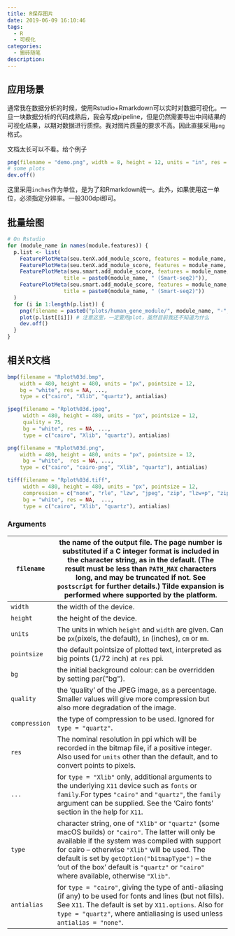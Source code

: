 ```yaml
---
title: R保存图片
date: 2019-06-09 16:10:46
tags:
  - R
  - 可视化
categories:
  - 搬砖随笔
description:
---
```


 

## 应用场景

通常我在数据分析的时候，使用Rstudio+Rmarkdown可以实时对数据可视化。一旦一块数据分析的代码成熟后，我会写成pipeline，但是仍然需要导出中间结果的可视化结果，以期对数据进行质控。我对图片质量的要求不高。因此直接采用`png`格式。

文档太长可以不看。给个例子

```R
png(filename = "demo.png", width = 8, height = 12, units = "in", res = 300)
# some plots
dev.off()
```

这里采用`inches`作为单位，是为了和Rmarkdown统一。此外，如果使用这一单位，必须指定分辨率。一般300dpi即可。

<!--more-->

## 批量绘图

```R
# On Rstudio
for (module_name in names(module.features)) {
  p.list <- list(
    FeaturePlotMeta(seu.tenX.add_module_score, features = module_name, reduction = "umap", title = paste0(module_name, " (10X)")),
    FeaturePlotMeta(seu.tenX.add_module_score, features = module_name, reduction = "tsne", title = paste0(module_name, " (10X)")),
    FeaturePlotMeta(seu.smart.add_module_score, features = module_name, reduction = "umap", 
                  title = paste0(module_name, " (Smart-seq2)")),
    FeaturePlotMeta(seu.smart.add_module_score, features = module_name, reduction = "tsne", 
                  title = paste0(module_name, " (Smart-seq2)"))
  )
  for (i in 1:length(p.list)) {
    png(filename = paste0("plots/human_gene_module/", module_name, "-", i,".png"), width = 6, height = 5, units = "in", res = 600)
    plot(p.list[[i]]) # 注意这里，一定要用plot，虽然目前我还不知道为什么
    dev.off()
  }
}
```



## 相关R文档

```R 
bmp(filename = "Rplot%03d.bmp",
    width = 480, height = 480, units = "px", pointsize = 12,
    bg = "white", res = NA, ...,
    type = c("cairo", "Xlib", "quartz"), antialias)

jpeg(filename = "Rplot%03d.jpeg",
     width = 480, height = 480, units = "px", pointsize = 12,
     quality = 75,
     bg = "white", res = NA, ...,
     type = c("cairo", "Xlib", "quartz"), antialias)

png(filename = "Rplot%03d.png",
    width = 480, height = 480, units = "px", pointsize = 12,
     bg = "white",  res = NA, ...,
    type = c("cairo", "cairo-png", "Xlib", "quartz"), antialias)

tiff(filename = "Rplot%03d.tiff",
     width = 480, height = 480, units = "px", pointsize = 12,
     compression = c("none", "rle", "lzw", "jpeg", "zip", "lzw+p", "zip+p"),
     bg = "white", res = NA,  ...,
     type = c("cairo", "Xlib", "quartz"), antialias)
```

### Arguments

| `filename`    | the name of the output file. The page number is substituted if a C integer format is included in the character string, as in the default. (The result must be less than `PATH_MAX` characters long, and may be truncated if not. See `postscript` for further details.) Tilde expansion is performed where supported by the platform. |
| ------------- | ------------------------------------------------------------ |
| `width`       | the width of the device.                                     |
| `height`      | the height of the device.                                    |
| `units`       | The units in which `height` and `width` are given. Can be `px`(pixels, the default), `in` (inches), `cm` or `mm`. |
| `pointsize`   | the default pointsize of plotted text, interpreted as big points (1/72 inch) at `res` ppi. |
| `bg`          | the initial background colour: can be overridden by setting par("bg"). |
| `quality`     | the ‘quality’ of the JPEG image, as a percentage. Smaller values will give more compression but also more degradation of the image. |
| `compression` | the type of compression to be used. Ignored for `type = "quartz"`. |
| `res`         | The nominal resolution in ppi which will be recorded in the bitmap file, if a positive integer. Also used for `units` other than the default, and to convert points to pixels. |
| `...`         | for `type = "Xlib"` only, additional arguments to the underlying `X11` device such as `fonts` or `family`.For types `"cairo"` and `"quartz"`, the `family` argument can be supplied. See the ‘Cairo fonts’ section in the help for `X11`. |
| `type`        | character string, one of `"Xlib"` or `"quartz"` (some macOS builds) or `"cairo"`. The latter will only be available if the system was compiled with support for cairo – otherwise `"Xlib"` will be used. The default is set by `getOption("bitmapType")` – the ‘out of the box’ default is `"quartz"` or `"cairo"` where available, otherwise `"Xlib"`. |
| `antialias`   | for `type = "cairo"`, giving the type of anti-aliasing (if any) to be used for fonts and lines (but not fills). See `X11`. The default is set by `X11.options`. Also for `type = "quartz"`, where antialiasing is used unless `antialias = "none"`. |